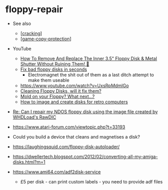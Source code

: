 floppy-repair
=============

* See also
    * [[cracking]]
    * [[game-copy-protection]]

* YouTube
    * [How To Remove And Replace The Inner 3.5" Floppy Disk & Metal Shutter Without Ruining Them! 💾 ](https://www.youtube.com/watch?v=TkAYFrYhOvM)
    * [Fix bad floppy disks in seconds](https://www.youtube.com/watch?v=49Pcmgh7tPc)
        * Electromagnet the shit out of them as a last ditch attempt to make them useable
    * https://www.youtube.com/watch?v=UxsRpMdmlGo
    * [Cleaning Floppy Disks, will it fix them?](https://www.youtube.com/watch?v=MPSqwaeMxTE)
    * [Mold on your Floppy? What next...?](https://www.youtube.com/watch?v=28yeDgwT2hY)
    * [How to image and create disks for retro computers](https://www.youtube.com/watch?v=fRZVlsxSDw0)
* [Re: Can I repair my NDOS floppy disk using the image file created by WHDLoad's RawDIC](https://forum.amiga.org/index.php?PHPSESSID=uq3blatt04dmd5rv66q5oq8hn5&topic=56032.msg605579#msg605579)
* https://www.atari-forum.com/viewtopic.php?t=33193

* Could you build a device that cleans and magnetises a disk?

* https://laughingsquid.com/floppy-disk-autoloader/
* https://dwellertech.blogspot.com/2012/02/converting-all-my-amiga-disks.html?m=1

* https://www.ami64.com/adf2disk-service
    * £5 per disk - can print custom labels - you need to provide adf files


[//begin]: # "Autogenerated link references for markdown compatibility"
[cracking]: cracking.md "Cracking"
[game-copy-protection]: game-copy-protection.md "Game Copy Protection"
[//end]: # "Autogenerated link references"